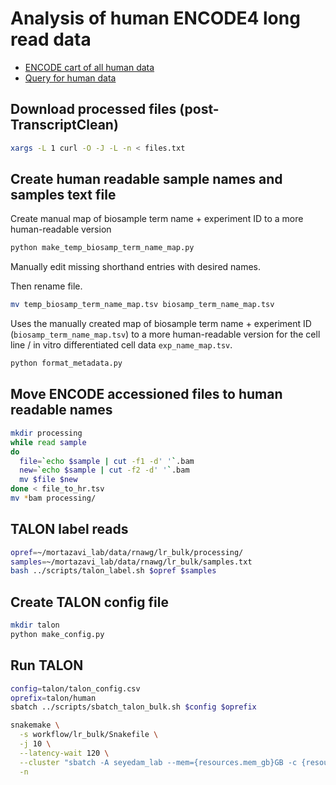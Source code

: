# Analysis of human ENCODE4 long read data

<!-- * [ENCODE cart of human cell line data](https://www.encodeproject.org/carts/723c6f14-e68b-4480-8a61-704a15ac5c7a/)
* [ENCODE cart of human tissue data](https://www.encodeproject.org/carts/26bd2879-329d-4168-98b9-6d132a1aad0f/) -->
* [ENCODE cart of all human data](https://www.encodeproject.org/carts/829d339c-913c-4773-8001-80130796a367/)
* [Query for human data](https://www.encodeproject.org/search/?type=Experiment&control_type!=*&perturbed=false&assay_title=long+read+RNA-seq&lab.title=Ali+Mortazavi%2C+UCI&replicates.library.biosample.donor.organism.scientific_name=Homo+sapiens&award.rfa=ENCODE4&replicates.library.nucleic_acid_term_name=polyadenylated+mRNA&limit=all)

## Download processed files (post-TranscriptClean)
```bash
xargs -L 1 curl -O -J -L -n < files.txt
```

## Create human readable sample names and samples text file

Create manual map of biosample term name + experiment ID to a more human-readable version
```bash
python make_temp_biosamp_term_name_map.py
```

Manually edit missing shorthand entries with desired names.

Then rename file.
```bash
mv temp_biosamp_term_name_map.tsv biosamp_term_name_map.tsv
```

Uses the manually created map of biosample term name + experiment ID (`biosamp_term_name_map.tsv`) to a more human-readable version for the cell line / in vitro differentiated cell data `exp_name_map.tsv`.
```bash
python format_metadata.py
```

## Move ENCODE accessioned files to human readable names
```bash
mkdir processing
while read sample
do
  file=`echo $sample | cut -f1 -d' '`.bam
  new=`echo $sample | cut -f2 -d' '`.bam
  mv $file $new
done < file_to_hr.tsv
mv *bam processing/
```

## TALON label reads
```bash
opref=~/mortazavi_lab/data/rnawg/lr_bulk/processing/
samples=~/mortazavi_lab/data/rnawg/lr_bulk/samples.txt
bash ../scripts/talon_label.sh $opref $samples
```

<!-- Check to see which things finished 11/29/21
```bash
tail processing/talon_label.o* | grep -B 8 "Run complete" | grep "talon_label.o"
``` -->

<!-- Check to see which things finished 2/18/22
Just using the fact that hpc3 slurm jobs rolled over to start with 1 to
limit to just the recent jobs
```bash
tail processing/talon_label.o1* | grep -B 8 "Run complete" | grep "talon_label.o"
``` -->

<!-- Check to see which things finished 4/12/22
```bash
tail processing/talon_label.o1214* | grep -B 8 "Run complete" | grep "talon_label.o"
``` -->

## Create TALON config file
```bash
mkdir talon
python make_config.py
```

## Run TALON
```bash
config=talon/talon_config.csv
oprefix=talon/human
sbatch ../scripts/sbatch_talon_bulk.sh $config $oprefix
```

<!-- Using more manageable chunks of data for TALON - 14 datasets at a time
```bash
oprefix=talon/human
sbatch ../scripts/sbatch_talon_bulk.sh talon/talon_config_1.csv $oprefix # finished 11/24/21
sbatch ../scripts/sbatch_talon_bulk.sh -d talon/human.db talon/talon_config_2.csv $oprefix # done 11/25/21
sbatch ../scripts/sbatch_talon_bulk.sh -d talon/human.db talon/talon_config_3.csv $oprefix # done 11/25/21
sbatch ../scripts/sbatch_talon_bulk.sh -d talon/human.db talon/talon_config_4.csv $oprefix # done 11/27/21
sbatch ../scripts/sbatch_talon_bulk.sh -d talon/human.db talon/talon_config_5.csv $oprefix # done 11/27/21
sbatch ../scripts/sbatch_talon_bulk.sh -d talon/human.db talon/talon_config_6.csv $oprefix # done 11/28/21
sbatch ../scripts/sbatch_talon_bulk.sh -d talon/human.db talon/talon_config_7.csv $oprefix # done 11/29/21

sbatch ../scripts/sbatch_talon_bulk.sh -d talon/human.db talon/talon_config_8.csv $oprefix # done 2/23/22
sbatch ../scripts/sbatch_talon_bulk.sh -d talon/human.db talon/talon_config_9.csv $oprefix # done 2/24/22
sbatch ../scripts/sbatch_talon_bulk.sh -d talon/human.db talon/talon_config_10.csv $oprefix # done 2/28/22

config=talon/talon_config.csv
oprefix=talon/human
sbatch ../scripts/sbatch_talon_bulk.sh -d talon/human.db talon/talon_config_11.csv $oprefix # running 4/12/22
``` -->
```bash
snakemake \
  -s workflow/lr_bulk/Snakefile \
  -j 10 \
  --latency-wait 120 \
  --cluster "sbatch -A seyedam_lab --mem={resources.mem_gb}GB -c {resources.threads} --mail-user=freese@uci.edu --mail-type=START,END,FAIL --time=72:00:00" \
  -n
```
